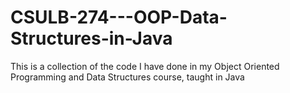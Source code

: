 # CSULB-274---OOP-Data-Structures-in-Java

This is a collection of the code I have done in my Object Oriented Programming and Data Structures course, taught in Java
